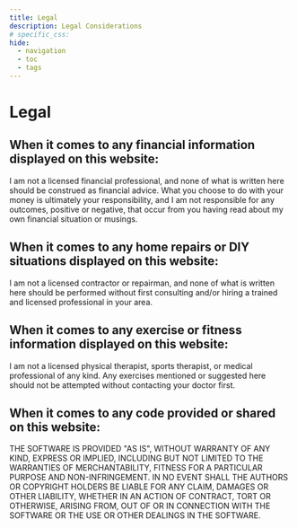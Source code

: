 ```yaml
---
title: Legal
description: Legal Considerations
# specific_css:
hide:
  - navigation
  - toc
  - tags
---
```


# Legal

## When it comes to any financial information displayed on this website:

I am not a licensed financial professional, and none of what is written here should be construed as financial advice. What you choose to do with your money is ultimately your responsibility, and I am not responsible for any outcomes, positive or negative, that occur from you having read about my own financial situation or musings.

## When it comes to any home repairs or DIY situations displayed on this website:

I am not a licensed contractor or repairman, and none of what is written here should be performed without first consulting and/or hiring a trained and licensed professional in your area.

## When it comes to any exercise or fitness information displayed on this website:

I am not a licensed physical therapist, sports therapist, or medical professional of any kind. Any exercises mentioned or suggested here should not be attempted without contacting your doctor first.

## When it comes to any code provided or shared on this website:

THE SOFTWARE IS PROVIDED "AS IS", WITHOUT WARRANTY OF ANY KIND, EXPRESS OR IMPLIED, INCLUDING BUT NOT LIMITED TO THE WARRANTIES OF MERCHANTABILITY, FITNESS FOR A PARTICULAR PURPOSE AND NON-INFRINGEMENT. IN NO EVENT SHALL THE AUTHORS OR COPYRIGHT HOLDERS BE LIABLE FOR ANY CLAIM, DAMAGES OR OTHER LIABILITY, WHETHER IN AN ACTION OF CONTRACT, TORT OR OTHERWISE, ARISING FROM, OUT OF OR IN CONNECTION WITH THE SOFTWARE OR THE USE OR OTHER DEALINGS IN THE SOFTWARE.
